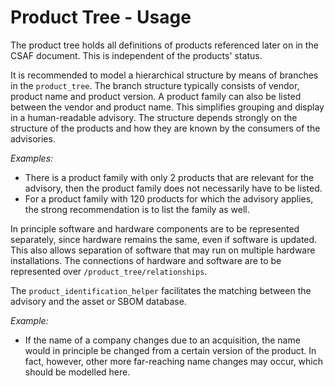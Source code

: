 # Product Tree - Usage

The product tree holds all definitions of products referenced later on in the CSAF document.
This is independent of the products' status.

It is recommended to model a hierarchical structure by means of branches in the `product_tree`.
The branch structure typically consists of vendor, product name and product version.
A product family can also be listed between the vendor and product name. This simplifies grouping and display in a human-readable advisory.
The structure depends strongly on the structure of the products and how they are known by the consumers of the advisories.

*Examples:*

* There is a product family with only 2 products that are relevant for the advisory, then the product family does not necessarily have to be listed.
* For a product family with 120 products for which the advisory applies, the strong recommendation is to list the family as well.

In principle software and hardware components are to be represented separately, since hardware remains the same, even if software is updated.
This also allows separation of software that may run on multiple hardware installations.
The connections of hardware and software are to be represented over `/product_tree/relationships`.

The `product_identification_helper` facilitates the matching between the advisory and the asset or SBOM database.

*Example:*

* If the name of a company changes due to an acquisition, the name would in principle be changed from a certain version of the product.
  In fact, however, other more far-reaching name changes may occur, which should be modelled here.
